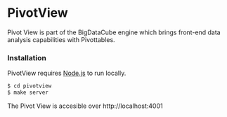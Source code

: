 # PivotView

Pivot View is part of the BigDataCube engine which brings front-end data analysis capabilities with Pivottables. 

### Installation

PivotView requires [Node.js](https://nodejs.org/) to run locally.

```sh
$ cd pivotview
$ make server
```

The Pivot View is accesible over http://localhost:4001